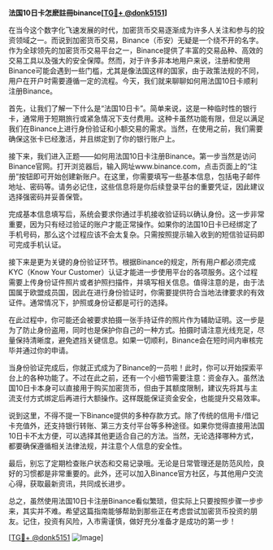 **法国10日卡怎麽註冊binance[[TG💪+ @donk5151](https://t.me/s/donk5151)]**

在当今这个数字化飞速发展的时代，加密货币交易逐渐成为许多人关注和参与的投资领域之一。而说到加密货币交易，Binance（币安）无疑是一个绕不开的名字。作为全球领先的加密货币交易平台之一，Binance提供了丰富的交易品种、高效的交易工具以及强大的安全保障。然而，对于许多非本地用户来说，注册和使用Binance可能会遇到一些门槛，尤其是像法国这样的国家，由于政策法规的不同，用户在开户时需要遵循一定的流程。今天，我们就来聊聊如何用法国10日卡顺利注册Binance。

首先，让我们了解一下什么是“法国10日卡”。简单来说，这是一种临时性的银行卡，通常用于短期旅行或紧急情况下支付费用。这种卡虽然功能有限，但足以满足我们在Binance上进行身份验证和小额交易的需求。当然，在使用之前，我们需要确保这张卡已经激活，并且绑定到了你的银行账户上。

接下来，我们进入正题——如何用法国10日卡注册Binance。第一步当然是访问Binance官网。打开浏览器后，输入网址www.binance.com，点击页面上的“注册”按钮即可开始创建新账户。在这里，你需要填写一些基本信息，包括电子邮件地址、密码等。请务必记住，这些信息将是你后续登录平台的重要凭证，因此建议选择强密码并妥善保管。

完成基本信息填写后，系统会要求你通过手机接收验证码以确认身份。这一步非常重要，因为只有经过验证的账户才能正常操作。如果你的法国10日卡已经绑定了手机号码，那么这个过程应该不会太复杂。只需按照提示输入收到的短信验证码即可完成手机认证。

接下来是更为关键的身份验证环节。根据Binance的规定，所有用户都必须完成KYC（Know Your Customer）认证才能进一步使用平台的各项服务。这个过程需要上传身份证件照片或者护照扫描件，并填写相关信息。值得注意的是，由于法国属于欧盟成员国，因此在进行身份验证时，你需要提供符合当地法律要求的有效证件。通常情况下，护照或身份证都是可行的选择。

在此过程中，你可能还会被要求拍摄一张手持证件的照片作为辅助证明。这一步是为了防止身份盗用，同时也是保护你自己的一种方式。拍摄时请注意光线充足，尽量保持清晰度，避免遮挡关键信息。如果一切顺利，Binance会在短时间内审核完毕并通过你的申请。

当身份验证完成后，你就正式成为了Binance的一员啦！此时，你可以开始探索平台上的各种功能了。不过在此之前，还有一个小细节需要注意：资金存入。虽然法国10日卡本身可以直接用于购买加密货币，但由于其额度限制，建议先将其与主流支付方式绑定后再进行大额操作。这样既能保证资金安全，也能提升交易效率。

说到这里，不得不提一下Binance提供的多种存款方式。除了传统的信用卡/借记卡充值外，还支持银行转账、第三方支付平台等多种途径。如果你觉得直接用法国10日卡不太方便，可以选择其他更适合自己的方法。当然，无论选择哪种方式，都要确保遵循相关法律法规，并注意个人信息的安全性。

最后，别忘了定期检查账户状态和交易记录哦。无论是日常管理还是防范风险，良好的习惯都是非常重要的。此外，还可以加入Binance官方社区，与其他用户交流心得，获取最新资讯，共同成长进步。

总之，虽然使用法国10日卡注册Binance看似繁琐，但实际上只要按照步骤一步步来，其实并不难。希望这篇指南能够帮助到那些正在考虑尝试加密货币投资的朋友。记住，投资有风险，入市需谨慎，做好充分准备才是成功的第一步！

[[TG💪+ @donk5151](https://t.me/s/donk5151) ![Image](https://i.postimg.cc/rwNCRYN7/Snipaste-2025-04-30-17-27-05.png)]